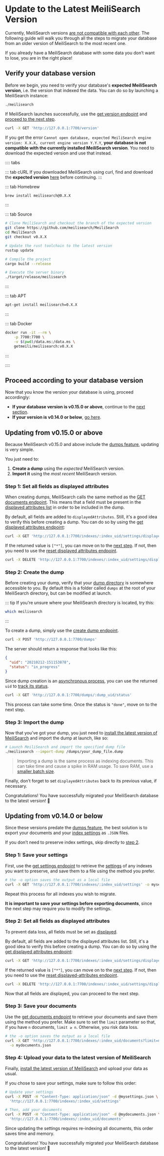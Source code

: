 # Update to the Latest MeiliSearch Version

Currently, MeiliSearch versions [are not compatible with each other](/learn/getting_started/installation.md#updating-meilisearch). The following guide will walk you through all the steps to migrate your database from an older version of MeiliSearch to the most recent one.

If you already have a MeiliSearch database with some data you don’t want to lose, you are in the right place!

## Verify your database version

Before we begin, you need to verify your database's **expected MeiliSearch version**, i.e. the version that indexed the data. You can do so by launching a MeiliSearch instance:

```bash
./meilisearch
```

If MeiliSearch launches successfully, use the [get version endpoint](/reference/api/version.md) and [proceed to the next step](#proceed-according-to-your-database-version).

```bash
curl -X GET 'http://127.0.0.1:7700/version'
```

If you get the error `Cannot open database, expected MeiliSearch engine version: X.X.X, current engine version Y.Y.Y`, **your database is not compatible with the currently installed MeiliSearch version**. You need to download the expected version and use that instead.

:::: tabs

::: tab cURL
If you downloaded MeiliSearch using curl, find and download the **expected version** [here](https://github.com/meilisearch/MeiliSearch/releases) before continuing.
:::

::: tab Homebrew

```bash
brew install meilisearch@0.X.X
```

:::

::: tab Source

```bash
# Clone MeiliSearch and checkout the branch of the expected version
git clone https://github.com/meilisearch/MeiliSearch
cd MeiliSearch
git checkout v0.X.X

# Update the rust toolchain to the latest version
rustup update

# Compile the project
cargo build --release

# Execute the server binary
./target/release/meilisearch
```

:::

::: tab APT

```bash
apt-get install meilisearch=0.X.X
```

:::

::: tab Docker

```bash
docker run -it --rm \
    -p 7700:7700 \
    -v $(pwd)/data.ms:/data.ms \
    getmeili/meilisearch:v0.X.X
```

:::

::::

## Proceed according to your database version

Now that you know the version your database is using, proceed accordingly:

- **If your database version is v0.15.0 or above**, continue to the [next section](#updating-from-v0-15-0-or-above).
- **If your version is v0.14.0 or below**, [go here](#updating-from-v0-14-0-or-below).

## Updating from v0.15.0 or above

Because MeiliSearch v0.15.0 and above include the [dumps feature](/reference/features/dumps.md), updating is very simple.

You just need to:
1. **Create a dump** using the *expected* MeiliSearch version.
2. **Import it** using the *most recent* MeiliSearch version.

### Step 1: Set all fields as displayed attributes

When creating dumps, MeiliSearch calls the same method as the [GET documents endpoint](/reference/api/documents.md#get-documents). This means that a field must be present in the [displayed attributes list](/reference/features/field_properties.md#displayed-fields) in order to be included in the dump.

By default, all fields are added to `displayedAttributes`. Still, it's a good idea to verify this before creating a dump. You can do so by using the [get displayed attributes endpoint](/reference/api/displayed_attributes.md#get-displayed-attributes):

```bash
curl -X GET 'http://127.0.0.1:7700/indexes/:index_uid/settings/displayed-attributes'
```

If the returned value is `["*"]`, you can move on to the [next step](#step-2-create-the-dump). If not, then you need to use the [reset displayed attributes endpoint](/reference/api/displayed_attributes.md#reset-displayed-attributes).

```bash
curl -X DELETE 'http://127.0.0.1:7700/indexes/:index_uid/settings/displayed-attributes'
```

### Step 2: Create the dump

Before creating your dump, verify that your [dump directory](/reference/features/configuration.md#dumps-destination) is somewhere accessible to you. By default this is a folder called `dumps` at the root of your MeiliSearch directory, but can be modified at launch.

::: tip
If you're unsure where your MeiliSearch directory is located, try this:

```bash
which meilisearch
```

:::

To create a dump, simply use the [create dump endpoint](/reference/api/dump.md#create-a-dump).

```bash
curl -X POST 'http://127.0.0.1:7700/dumps'
```

The server should return a response that looks like this:

```json
{
  "uid": "20210212-151153878",
  "status": "in_progress"
}
```

Since dump creation is an [asynchronous process](/learn/advanced/asynchronous_updates.md), you can use the returned `uid` to [track its status](/reference/api/dump.md#get-dump-status).

```bash
curl -X GET 'http://127.0.0.1:7700/dumps/:dump_uid/status'
```

This process can take some time. Once the status is `"done"`, move on to the next step.

### Step 3: Import the dump

Now that you’ve got your dump, you just need to [install the latest version of MeiliSearch](/learn/getting_started/installation.md#download-and-launch) and import the dump at launch, like so:

```bash
# Launch MeiliSearch and import the specified dump file
./meilisearch --import-dump /dumps/your_dump_file.dump
```

> Importing a dump is the same process as indexing documents. This can take time and cause a spike in RAM usage. To save RAM, use a [smaller batch size](/reference/features/configuration.md#dump-batch-size).

Finally, don’t forget to set `displayedAttributes` back to its previous value, if necessary.

Congratulations! You have successfully migrated your MeiliSearch database to the latest version! 🎉

## Updating from v0.14.0 or below

Since these versions predate the [dumps feature](/reference/features/dumps.md), the best solution is to export your documents and your [index settings](/reference/features/settings.md) as `.JSON` files.

If you don’t need to preserve index settings, skip directly to [step 2](#step-2-set-all-fields-as-displayed-attributes).

### Step 1: Save your settings

First, use the [get settings endpoint](/reference/api/settings.md#get-settings) to retrieve the [settings](/reference/features/settings.md) of any indexes you want to preserve, and save them to a file using the method you prefer.

```bash
# the -o option saves the output as a local file
curl -X GET 'http://127.0.0.1:7700/indexes/:index_uid/settings' -o mysettings.json
```

Repeat this process for all indexes you wish to migrate.

**It is important to save your settings before exporting documents**, since the next step may require you to modify the settings.

### Step 2: Set all fields as displayed attributes

To prevent data loss, all fields must be set as [displayed](/reference/features/field_properties.md#displayed-fields).

By default, all fields are added to the displayed attributes list. Still, it's a good idea to verify this before creating a dump. You can do so by using the [get displayed attributes endpoint](/reference/api/displayed_attributes.md#get-displayed-attributes):

```bash
curl -X GET 'http://127.0.0.1:7700/indexes/:index_uid/settings/displayed-attributes'
```

If the returned value is `["*"]`, you can move on to the [next step](#step-2-create-the-dump). If not, then you need to use the [reset displayed-attributes endpoint](/reference/api/displayed_attributes.md#reset-displayed-attributes).

```bash
curl -X DELETE 'http://127.0.0.1:7700/indexes/:index_uid/settings/displayed-attributes'
```

Now that all fields are displayed, you can proceed to the next step.

### Step 3: Save your documents

Use the [get documents endpoint](/reference/api/documents.md#get-documents) to retrieve your documents and save them using the method you prefer. Make sure to set the `limit` parameter so that, if you have `n` documents, `limit ≥ n`. Otherwise, you risk data loss.

```bash
# the -o option saves the output as a local file
curl -X GET 'http://127.0.0.1:7700/indexes/:index_uid/documents?limit=n' \
  -o mydocuments.json
```

### Step 4: Upload your data to the latest version of MeiliSearch

Finally, [install the latest version of MeiliSearch](/learn/getting_started/installation.md) and upload your data as usual.

If you chose to save your settings, make sure to follow this order:

```bash
# Update your settings
curl -X POST -H "Content-Type: application/json" -d @mysettings.json \
  'http://127.0.0.1:7700/indexes/:index_uid/settings'

# Then, add your documents
curl -X POST -H "Content-Type: application/json" -d @mydocuments.json \
  'http://127.0.0.1:7700/indexes/:index_uid/documents'
```

Since updating the settings requires re-indexing all documents, this order saves time and memory.

Congratulations! You have successfully migrated your MeiliSearch database to the latest version! 🎉
